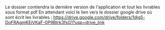 Le dossier contiendra la dernière version de l'application et tout les livrables sous format pdf
En attendant voici le lien vers le dossier google drive où sont écrit les livrables : https://drive.google.com/drive/folders/1djg5-DoFRAgmKEiVKaF-0P9Btrk3fsG1?usp=drive_link
